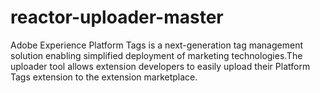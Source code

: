 # reactor-uploader-master
Adobe Experience Platform Tags is a next-generation tag management solution enabling simplified deployment of marketing technologies.The uploader tool allows extension developers to easily upload their Platform Tags extension to the extension marketplace.
